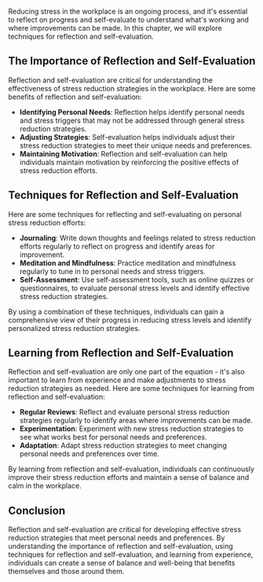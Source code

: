 
Reducing stress in the workplace is an ongoing process, and it's essential to reflect on progress and self-evaluate to understand what's working and where improvements can be made. In this chapter, we will explore techniques for reflection and self-evaluation.

The Importance of Reflection and Self-Evaluation
------------------------------------------------

Reflection and self-evaluation are critical for understanding the effectiveness of stress reduction strategies in the workplace. Here are some benefits of reflection and self-evaluation:

* **Identifying Personal Needs**: Reflection helps identify personal needs and stress triggers that may not be addressed through general stress reduction strategies.
* **Adjusting Strategies**: Self-evaluation helps individuals adjust their stress reduction strategies to meet their unique needs and preferences.
* **Maintaining Motivation**: Reflection and self-evaluation can help individuals maintain motivation by reinforcing the positive effects of stress reduction efforts.

Techniques for Reflection and Self-Evaluation
---------------------------------------------

Here are some techniques for reflecting and self-evaluating on personal stress reduction efforts:

* **Journaling**: Write down thoughts and feelings related to stress reduction efforts regularly to reflect on progress and identify areas for improvement.
* **Meditation and Mindfulness**: Practice meditation and mindfulness regularly to tune in to personal needs and stress triggers.
* **Self-Assessment**: Use self-assessment tools, such as online quizzes or questionnaires, to evaluate personal stress levels and identify effective stress reduction strategies.

By using a combination of these techniques, individuals can gain a comprehensive view of their progress in reducing stress levels and identify personalized stress reduction strategies.

Learning from Reflection and Self-Evaluation
--------------------------------------------

Reflection and self-evaluation are only one part of the equation - it's also important to learn from experience and make adjustments to stress reduction strategies as needed. Here are some techniques for learning from reflection and self-evaluation:

* **Regular Reviews**: Reflect and evaluate personal stress reduction strategies regularly to identify areas where improvements can be made.
* **Experimentation**: Experiment with new stress reduction strategies to see what works best for personal needs and preferences.
* **Adaptation**: Adapt stress reduction strategies to meet changing personal needs and preferences over time.

By learning from reflection and self-evaluation, individuals can continuously improve their stress reduction efforts and maintain a sense of balance and calm in the workplace.

Conclusion
----------

Reflection and self-evaluation are critical for developing effective stress reduction strategies that meet personal needs and preferences. By understanding the importance of reflection and self-evaluation, using techniques for reflection and self-evaluation, and learning from experience, individuals can create a sense of balance and well-being that benefits themselves and those around them.
